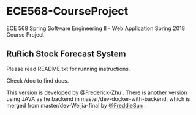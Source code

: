 # ECE568-CourseProject

ECE 568 Spring Software Engineering II - Web Application Spring 2018 Course Project

## RuRich Stock Forecast System

Please read README.txt for running instructions.

Check /doc to find docs.


This version is developed by [@Frederick-Zhu](https://github.com/Frederick-Zhu) . There is another version using JAVA as he backend in master/dev-docker-with-backend, which is merged from master/dev-Weijia-final by [@FreddieSun](https://github.com/FreddieSun) .
